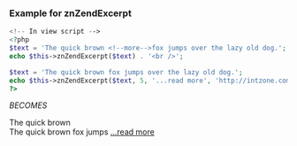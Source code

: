 ### Example for znZendExcerpt

```php
<!-- In view script -->
<?php
$text = 'The quick brown <!--more-->fox jumps over the lazy old dog.';
echo $this->znZendExcerpt($text) . '<br />';

$text = 'The quick brown fox jumps over the lazy old dog.';
echo $this->znZendExcerpt($text, 5, '...read more', 'http://intzone.com', '_blank');
?>
```
_BECOMES_

The quick brown<br />
The quick brown fox jumps <a target="_blank" href="http://intzone.com">...read more</a>